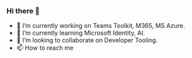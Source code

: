 ### Hi there 👋
<!--
**huimiu/huimiu** is a ✨ _special_ ✨ repository because its `README.md` (this file) appears on your GitHub profile.
-->

- 🔭 I’m currently working on Teams Toolkit, M365, MS Azure.
- 🌱 I’m currently learning Microsoft Identity, AI.
- 👯 I’m looking to collaborate on Developer Tooling.
- 📫 How to reach me
